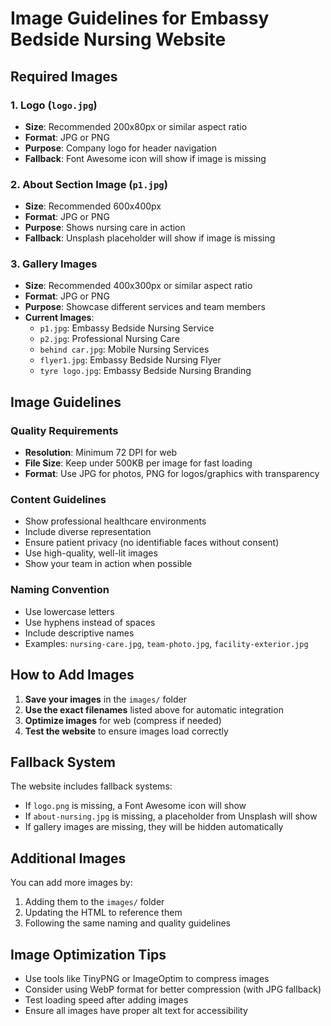 # Image Guidelines for Embassy Bedside Nursing Website

## Required Images

### 1. Logo (`logo.jpg`)
- **Size**: Recommended 200x80px or similar aspect ratio
- **Format**: JPG or PNG
- **Purpose**: Company logo for header navigation
- **Fallback**: Font Awesome icon will show if image is missing

### 2. About Section Image (`p1.jpg`)
- **Size**: Recommended 600x400px
- **Format**: JPG or PNG
- **Purpose**: Shows nursing care in action
- **Fallback**: Unsplash placeholder will show if image is missing

### 3. Gallery Images
- **Size**: Recommended 400x300px or similar aspect ratio
- **Format**: JPG or PNG
- **Purpose**: Showcase different services and team members
- **Current Images**:
  - `p1.jpg`: Embassy Bedside Nursing Service
  - `p2.jpg`: Professional Nursing Care
  - `behind car.jpg`: Mobile Nursing Services
  - `flyer1.jpg`: Embassy Bedside Nursing Flyer
  - `tyre logo.jpg`: Embassy Bedside Nursing Branding

## Image Guidelines

### Quality Requirements
- **Resolution**: Minimum 72 DPI for web
- **File Size**: Keep under 500KB per image for fast loading
- **Format**: Use JPG for photos, PNG for logos/graphics with transparency

### Content Guidelines
- Show professional healthcare environments
- Include diverse representation
- Ensure patient privacy (no identifiable faces without consent)
- Use high-quality, well-lit images
- Show your team in action when possible

### Naming Convention
- Use lowercase letters
- Use hyphens instead of spaces
- Include descriptive names
- Examples: `nursing-care.jpg`, `team-photo.jpg`, `facility-exterior.jpg`

## How to Add Images

1. **Save your images** in the `images/` folder
2. **Use the exact filenames** listed above for automatic integration
3. **Optimize images** for web (compress if needed)
4. **Test the website** to ensure images load correctly

## Fallback System

The website includes fallback systems:
- If `logo.png` is missing, a Font Awesome icon will show
- If `about-nursing.jpg` is missing, a placeholder from Unsplash will show
- If gallery images are missing, they will be hidden automatically

## Additional Images

You can add more images by:
1. Adding them to the `images/` folder
2. Updating the HTML to reference them
3. Following the same naming and quality guidelines

## Image Optimization Tips

- Use tools like TinyPNG or ImageOptim to compress images
- Consider using WebP format for better compression (with JPG fallback)
- Test loading speed after adding images
- Ensure all images have proper alt text for accessibility 